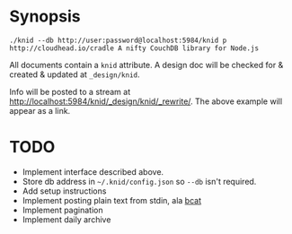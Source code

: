 # Synopsis

    ./knid --db http://user:password@localhost:5984/knid p http://cloudhead.io/cradle A nifty CouchDB library for Node.js

All documents contain a `knid` attribute. A design doc will be checked for & created & updated at `_design/knid`.

Info will be posted to a stream at [http://localhost:5984/knid/\_design/knid/\_rewrite/](http://localhost:5984/knid/_design/knid_rewrite/).
The above example will appear as a link.

# TODO

* Implement interface described above.
* Store db address in `~/.knid/config.json` so `--db` isn't required.
* Add setup instructions
* Implement posting plain text from stdin, ala [bcat](http://rtomayko.github.com/bcat/)
* Implement pagination
* Implement daily archive


